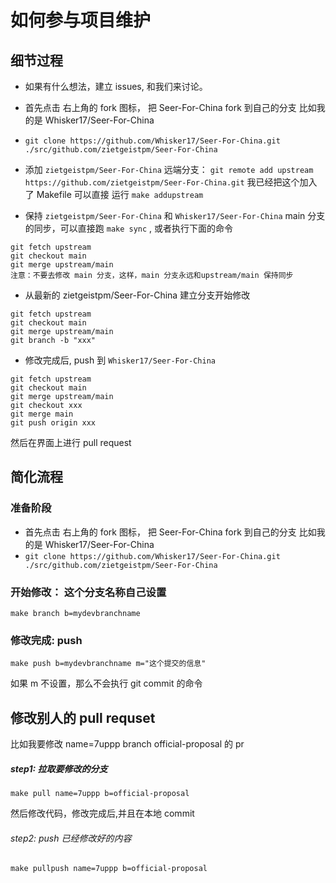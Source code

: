 # 如何参与项目维护

## 细节过程

- 如果有什么想法，建立 issues, 和我们来讨论。
- 首先点击 右上角的 fork 图标， 把 Seer-For-China fork 到自己的分支 比如我的是 Whisker17/Seer-For-China
- `git clone https://github.com/Whisker17/Seer-For-China.git ./src/github.com/zietgeistpm/Seer-For-China`

- 添加 `zietgeistpm/Seer-For-China` 远端分支： `git remote add upstream https://github.com/zietgeistpm/Seer-For-China.git` 我已经把这个加入了 Makefile 可以直接 运行 `make addupstream`
- 保持 `zietgeistpm/Seer-For-China` 和 `Whisker17/Seer-For-China` main 分支的同步，可以直接跑 `make sync` , 或者执行下面的命令

```
git fetch upstream
git checkout main
git merge upstream/main
注意：不要去修改 main 分支，这样，main 分支永远和upstream/main 保持同步
```

- 从最新的 zietgeistpm/Seer-For-China 建立分支开始修改

```
git fetch upstream
git checkout main
git merge upstream/main
git branch -b "xxx"
```

- 修改完成后, push 到 `Whisker17/Seer-For-China`

```
git fetch upstream
git checkout main
git merge upstream/main
git checkout xxx
git merge main
git push origin xxx
```

然后在界面上进行 pull request

## 简化流程

### 准备阶段

- 首先点击 右上角的 fork 图标， 把 Seer-For-China fork 到自己的分支 比如我的是 Whisker17/Seer-For-China
- `git clone https://github.com/Whisker17/Seer-For-China.git ./src/github.com/zietgeistpm/Seer-For-China`

### 开始修改： 这个分支名称自己设置

```
make branch b=mydevbranchname
```

### 修改完成: push

```
make push b=mydevbranchname m="这个提交的信息"
```

如果 m 不设置，那么不会执行 git commit 的命令

## 修改别人的 pull requset

比如我要修改 name=7uppp branch official-proposal 的 pr

##### step1: 拉取要修改的分支

```
make pull name=7uppp b=official-proposal
```

然后修改代码，修改完成后,并且在本地 commit

###### step2: push 已经修改好的内容

```
make pullpush name=7uppp b=official-proposal
```

